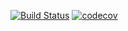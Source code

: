 [![Build Status](https://app.travis-ci.com/himax82/job4j_poohJMS.svg?branch=master)](https://app.travis-ci.com/himax82/job4j_poohJMS)
[![codecov](https://codecov.io/gh/himax82/job4j_poohJMS/branch/master/graph/badge.svg?token=JN7LN4LN5S)](https://codecov.io/gh/himax82/job4j_poohJMS)